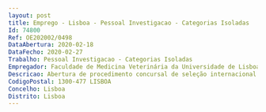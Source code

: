 ```yaml
--- 
layout: post
title: Emprego - Lisboa - Pessoal Investigacao - Categorias Isoladas
Id: 74800
Ref: OE202002/0498
DataAbertura: 2020-02-18
DataFecho: 2020-02-27
Trabalho: Pessoal Investigacao - Categorias Isoladas
Empregador: Faculdade de Medicina Veterinária da Universidade de Lisboa
Descricao: Abertura de procedimento concursal de seleção internacional para contratação de um(a) Investigador(a) Doutorado(a) para o exercício de atividades de investigação científica e desenvolvimento tecnológico, na área de Genómica Animal e Bioinformática, no Laboratório de Recursos Genéticos Animais do CIISA — Centro de Investigação Interdisciplinar em Sanidade Animal, Faculdade de Medicina Veterinária, Universidade de Lisboa, em regime de contrato de trabalho em funções públicas a termo resolutivo certo, nos termos da LeiGeral do Trabalho em Funções Públicas (LTFP), financiado pelo Programa H2020  SFS  2018  2020 no âmbito do projeto de investigação “BOVREG  Identification of functionally active genomic features relevant to phenotypic diversity and plasticity in cattle” (Ref  SEP  210522343).
CodigoPostal: 1300-477 LISBOA
Concelho: Lisboa
Distrito: Lisboa
--- 
```

